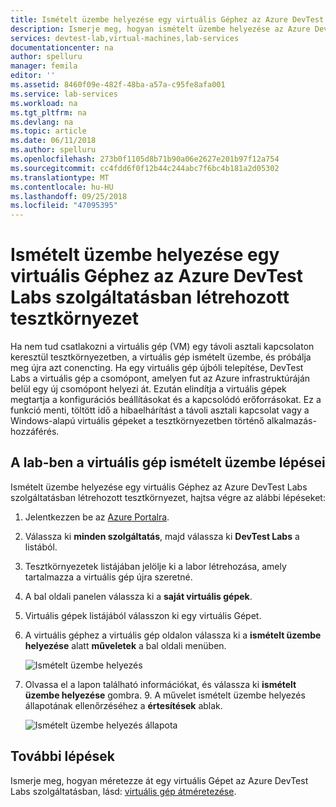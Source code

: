 ```yaml
---
title: Ismételt üzembe helyezése egy virtuális Géphez az Azure DevTest Labs szolgáltatásban létrehozott tesztkörnyezet |} A Microsoft Docs
description: Ismerje meg, hogyan ismételt üzembe helyezése az Azure DevTest Labs szolgáltatásban virtuális gép (áthelyezése az Azure egyik csomópontról a másikra).
services: devtest-lab,virtual-machines,lab-services
documentationcenter: na
author: spelluru
manager: femila
editor: ''
ms.assetid: 8460f09e-482f-48ba-a57a-c95fe8afa001
ms.service: lab-services
ms.workload: na
ms.tgt_pltfrm: na
ms.devlang: na
ms.topic: article
ms.date: 06/11/2018
ms.author: spelluru
ms.openlocfilehash: 273b0f1105d8b71b90a06e2627e201b97f12a754
ms.sourcegitcommit: cc4fdd6f0f12b44c244abc7f6bc4b181a2d05302
ms.translationtype: MT
ms.contentlocale: hu-HU
ms.lasthandoff: 09/25/2018
ms.locfileid: "47095395"
---
```

# <a name="redeploy-a-vm-in-a-lab-in-azure-devtest-labs"></a>Ismételt üzembe helyezése egy virtuális Géphez az Azure DevTest Labs szolgáltatásban létrehozott tesztkörnyezet
Ha nem tud csatlakozni a virtuális gép (VM) egy távoli asztali kapcsolaton keresztül tesztkörnyezetben, a virtuális gép ismételt üzembe, és próbálja meg újra azt conencting. Ha egy virtuális gép újbóli telepítése, DevTest Labs a virtuális gép a csomópont, amelyen fut az Azure infrastruktúráján belül egy új csomópont helyezi át. Ezután elindítja a virtuális gépek megtartja a konfigurációs beállításokat és a kapcsolódó erőforrásokat. Ez a funkció menti, töltött idő a hibaelhárítást a távoli asztali kapcsolat vagy a Windows-alapú virtuális gépeket a tesztkörnyezetben történő alkalmazás-hozzáférés. 

## <a name="steps-to-redeploy-a-vm-in-a-lab"></a>A lab-ben a virtuális gép ismételt üzembe lépései 
Ismételt üzembe helyezése egy virtuális Géphez az Azure DevTest Labs szolgáltatásban létrehozott tesztkörnyezet, hajtsa végre az alábbi lépéseket: 

1. Jelentkezzen be az [Azure Portalra](https://portal.azure.com).
2. Válassza ki **minden szolgáltatás**, majd válassza ki **DevTest Labs** a listából.
3. Tesztkörnyezetek listájában jelölje ki a labor létrehozása, amely tartalmazza a virtuális gép újra szeretné.  
4. A bal oldali panelen válassza ki a **saját virtuális gépek**. 
5. Virtuális gépek listájából válasszon ki egy virtuális Gépet.
6. A virtuális géphez a virtuális gép oldalon válassza ki a **ismételt üzembe helyezése** alatt **műveletek** a bal oldali menüben.

    ![Ismételt üzembe helyezés](media/devtest-lab-redeploy-vm/redeploy.png)
7. Olvassa el a lapon található információkat, és válassza ki **ismételt üzembe helyezése** gombra. 9. A művelet ismételt üzembe helyezés állapotának ellenőrzéséhez a **értesítések** ablak.

    ![Ismételt üzembe helyezés állapota](media/devtest-lab-redeploy-vm/redeploy-status.png)

## <a name="next-steps"></a>További lépések
Ismerje meg, hogyan méretezze át egy virtuális Gépet az Azure DevTest Labs szolgáltatásban, lásd: [virtuális gép átméretezése](devtest-lab-resize-vm.md).


